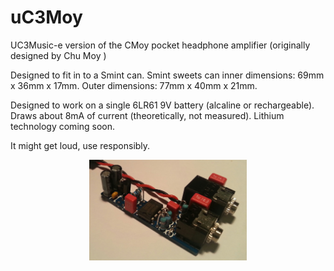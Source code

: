 uC3Moy
======

UC3Music-e version of the CMoy pocket headphone amplifier (originally designed by Chu Moy )

Designed to fit in to a Smint can.
Smint sweets can inner dimensions: 69mm x 36mm x 17mm. Outer dimensions: 77mm x 40mm x 21mm.

Designed to work on a single 6LR61 9V battery (alcaline or rechargeable). Draws about 8mA of current (theoretically, not measured). Lithium technology coming soon.



It might get loud, use responsibly.

<p align="center">
<img src="Media/Photo/Photo 1.jpg" width="50%">
</p>
